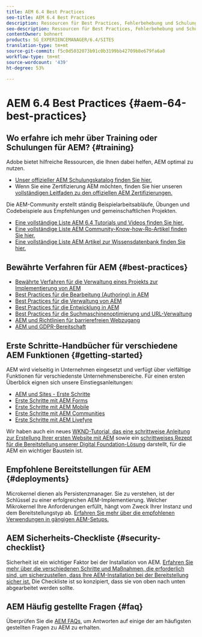 ```yaml
---
title: AEM 6.4 Best Practices
seo-title: AEM 6.4 Best Practices
description: Ressourcen für Best Practices, Fehlerbehebung und Schulungen für AEM 6.4
seo-description: Ressourcen für Best Practices, Fehlerbehebung und Schulungen für AEM 6.4
contentOwner: bohnert
products: SG_EXPERIENCEMANAGER/6.4/SITES
translation-type: tm+mt
source-git-commit: f5c0d5032073b91c0b3199bb42709b8e679fa6a0
workflow-type: tm+mt
source-wordcount: '439'
ht-degree: 53%

---
```



# AEM 6.4 Best Practices {#aem-64-best-practices}

## Wo erfahre ich mehr über Training oder Schulungen für AEM? {#training}

Adobe bietet hilfreiche Ressourcen, die Ihnen dabei helfen, AEM optimal zu nutzen.

* [Unser offizieller AEM Schulungskatalog finden Sie hier.](https://training.adobe.com/training/current-courses.html#solution=adobeExperienceManager&amp;p=1)
* Wenn Sie eine Zertifizierung AEM möchten, finden Sie hier unseren [vollständigen Leitfaden zu den offiziellen AEM Zertifizierungen.](https://training.adobe.com/certification/exams.html#p=1&amp;solution=adobeExperienceManager)

Die AEM-Community erstellt ständig Beispielarbeitsabläufe, Übungen und Codebeispiele aus Empfehlungen und gemeinschaftlichen Projekten.

* [Eine vollständige Liste AEM 6.4 Tutorials und Videos finden Sie hier.](https://helpx.adobe.com/experience-manager/kt/index/aem-6-4-videos.html)
* [Eine vollständige Liste AEM Community-Know-how-Ro-Artikel finden Sie hier.](https://helpx.adobe.com/de/experience-manager/topics/how-to.html)
* [Eine vollständige Liste AEM Artikel zur Wissensdatenbank finden Sie hier.](https://helpx.adobe.com/de/experience-manager/kb/index/full_kb_list.html)

## Bewährte Verfahren für AEM {#best-practices}

* [Bewährte Verfahren für die Verwaltung eines Projekts zur Implementierung von AEM](/help/managing/best-practices.md)
* [Best Practices für die Bearbeitung (Authoring) in AEM](/help/sites-authoring/best-practices.md)
* [Best Practices für die Verwaltung von AEM](/help/sites-administering/administer-best-practices.md)
* [Best Practices für die Entwicklung in AEM](/help/sites-developing/best-practices.md)
* [Best Practices für die Suchmaschinenoptimierung und URL-Verwaltung](/help/managing/seo-and-url-management.md)
* [AEM und Richtlinien für barrierefreien Webzugang](/help/managing/web-accessibility.md)
* [AEM und GDPR-Bereitschaft](/help/managing/data-protection-and-privacy.md)

## Erste Schritte-Handbücher für verschiedene AEM Funktionen {#getting-started}

AEM wird vielseitig in Unternehmen eingesetzt und verfügt über vielfältige Funktionen für verschiedenste Unternehmensbereiche. Für einen ersten Überblick eignen sich unsere Einstiegsanleitungen:

* [AEM und Sites - Erste Schritte](/help/sites-deploying/deploy.md#getting-started)
* [Erste Schritte mit AEM Forms](/help/forms/using/introduction-aem-forms.md)
* [Erste Schritte mit AEM Mobile](/help/mobile/getting-started-aem-mobile.md)
* [Erste Schritte mit AEM Communities](/help/communities/getting-started.md)
* [Erste Schritte mit AEM Livefyre](https://answers.livefyre.com/developers/getting-started/)

Wir haben auch ein neues [WKND-Tutorial, das eine schrittweise Anleitung zur Erstellung Ihrer ersten Website mit AEM](https://docs.adobe.com/content/help/de-DE/experience-manager-learn/getting-started-wknd-tutorial-develop/overview.html) sowie ein [schrittweises Rezept für die Bereitstellung unserer Digital Foundation-Lösung](https://helpx.adobe.com/marketing-cloud/how-to/digital-foundation.html) darstellt, für die AEM ein wichtiger Baustein ist.

## Empfohlene Bereitstellungen für AEM {#deployments}

Microkernel dienen als Persistenzmanager. Sie zu verstehen, ist der Schlüssel zu einer erfolgreichen AEM-Implementierung. Welcher Mikrokernel Ihre Anforderungen erfüllt, hängt vom Zweck Ihrer Instanz und dem Bereitstellungstyp ab. [Erfahren Sie mehr über die empfohlenen Verwendungen in gängigen AEM-Setups.](/help/sites-deploying/recommended-deploys.md)

## AEM Sicherheits-Checkliste {#security-checklist}

Sicherheit ist ein wichtiger Faktor bei der Installation von AEM. [Erfahren Sie mehr über die verschiedenen Schritte und Maßnahmen, die erforderlich sind, um sicherzustellen, dass Ihre AEM-Installation bei der Bereitstellung sicher ist.](/help/sites-administering/security-checklist.md) Die Checkliste ist so konzipiert, dass sie von oben nach unten abgearbeitet werden sollte.

## AEM Häufig gestellte Fragen {#faq}

Überprüfen Sie die [AEM FAQs](/help/sites-administering/aem-faqs.md), um Antworten auf einige der am häufigsten gestellten Fragen zu AEM zu erhalten.
